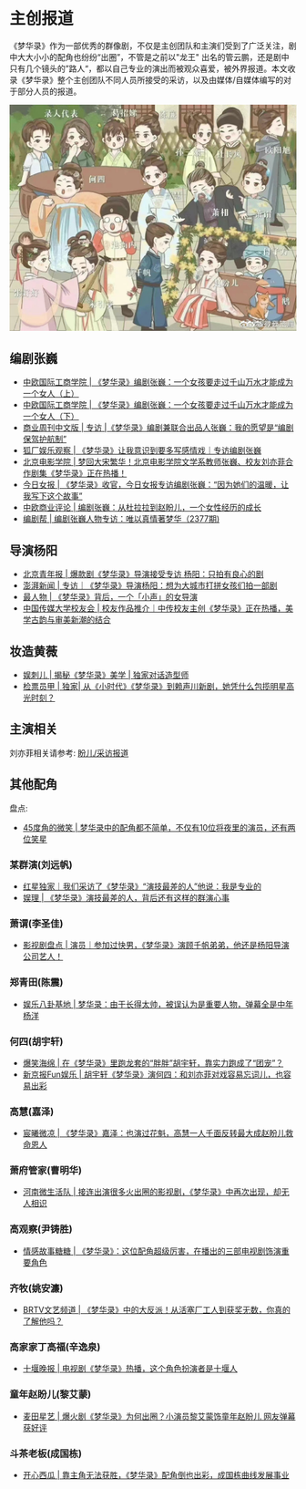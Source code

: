 # 主创报道

《梦华录》作为一部优秀的群像剧，不仅是主创团队和主演们受到了广泛关注，剧中大大小小的配角也纷纷“出圈”，不管是之前以"龙王"
出名的管云鹏，还是剧中只有几个镜头的”路人“，都以自己专业的演出而被观众喜爱，被外界报道。本文收录《梦华录》整个主创团队不同人员所接受的采访，以及由媒体/自媒体编写的对于部分人员的报道。

![](/image/discuss/all.jpg)

## 编剧张巍

* [中欧国际工商学院 | 《梦华录》编剧张巍：一个女孩要走过千山万水才能成为一个女人（上）](https://article.xuexi.cn/articles/index.html?art_id=1307218861376252452&item_id=1307218861376252452&study_style_id=feeds_opaque&t=1657184827597&showmenu=false&ref_read_id=f1b840c6-19c0-49a5-88bc-64a798342cf4&pid=&ptype=-1&source=share&share_to=wx_single)
* [中欧国际工商学院 | 《梦华录》编剧张巍：一个女孩要走过千山万水才能成为一个女人（下）](https://article.xuexi.cn/articles/index.html?art_id=11242646359750317418&item_id=11242646359750317418&study_style_id=feeds_opaque&pid=&ptype=-1&source=share&share_to=wx_single)
* [商业周刊中文版 | 专访 |《梦华录》编剧兼联合出品人张巍：我的愿望是“编剧保驾护航制”](https://mp.weixin.qq.com/s/Spb0BHnBr7XZnKXrU6RQjg)
* [狐厂娱乐观察 | 《梦华录》让我意识到要多写感情戏｜专访编剧张巍](https://new.qq.com/rain/a/20220713A048MW00)
* [北京电影学院 | 梦回大宋繁华！北京电影学院文学系教师张巍、校友刘亦菲合作剧集《梦华录》正在热播！](https://mp.weixin.qq.com/s/j9Z0j4TXhJ_4k9gVZrDQ7A)
* [今日女报 | 《梦华录》收官，今日女报专访编剧张巍：“因为她们的温暖，让我写下这个故事”](https://mp.weixin.qq.com/s/xHtHCfBwZ63oqpP8VUdR8Q)
* [中欧商业评论 | 编剧张巍：从杜拉拉到赵盼儿，一个女性经历的成长](https://mp.weixin.qq.com/s/BejeSMPNqicD52fpQvlZUg)
* [编剧帮 | 编剧张巍人物专访：唯以真情著梦华（2377期)](https://mp.weixin.qq.com/s/2Iz7BG6e5zj7wYKnubavpg)

## 导演杨阳

* [北京青年报 | 爆款剧《梦华录》导演接受专访 杨阳：只拍有良心的剧](https://5g.dahe.cn/news/202206201044718#top)
* [澎湃新闻 | 专访｜《梦华录》导演杨阳：想为大城市打拼女孩们拍一部剧](https://m.thepaper.cn/kuaibao_detail.jsp?contid=18842849&from=kuaibao)
* [最人物 | 《梦华录》背后，一个「小声」的女导演](https://i.ifeng.com/c/8HdgAFvCDHS)
* [中国传媒大学校友会 | 校友作品推介｜中传校友主创《梦华录》正在热播，美学古韵与审美新潮的结合](https://mp.weixin.qq.com/s/qDmnhmQ8Hch5zTQdi8AHFw)

## 妆造黄薇

* [娱刺儿 | 揭秘《梦华录》美学 | 独家对话造型师](https://mp.weixin.qq.com/s/WCu2RL01TUJL4HGvcXgmdQ)
* [检票员甲 | 独家| 从《小时代》《梦华录》到赖声川新剧，她凭什么包揽明星高光时刻？](https://mp.weixin.qq.com/s/FieXXkjT46FcbONeJLNOww)

## 主演相关

刘亦菲相关请参考: [盼儿/采访报道](/亦菲/媒体报道.html)

## 其他配角

盘点:

* [45度角的微笑 | 梦华录中的配角都不简单，不仅有10位将夜里的演员，还有两位笑星](https://mp.weixin.qq.com/s/B8L16HHRsfPA0pO9cZVUzQ)

### 某群演(刘远帆)

* [红星独家｜我们采访了《梦华录》“演技最差的人”他说：我是专业的](https://www.sohu.com/a/556848381_116237)
* [娱理 | 《梦华录》演技最差的人，背后还有这样的群演心事](https://mp.weixin.qq.com/s/ICdzmHbfNXHrg9dT6r41GA)

### 萧谓(李圣佳)

* [影视剧盘点 | 演员｜参加过快男，《梦华录》演顾千帆弟弟，他还是杨阳导演公司艺人！](https://mp.weixin.qq.com/s/_NJ6guYlfYJUIiAN5lYDZw)

### 郑青田(陈震)

* [娱乐八卦基地 | 梦华录：由于长得太帅，被误认为是重要人物，弹幕全是中年杨洋](https://mp.weixin.qq.com/s/ZnUR2jgRThNwp_j1BiLh0g)

### 何四(胡宇轩)

* [爆笑海绵 | 在《梦华录》里跑龙套的“胖胖”胡宇轩，靠实力跑成了“团宠”？](https://mp.weixin.qq.com/s/xIQdGv49RisqoBoJj40vIA)
* [新京报Fun娱乐 | 胡宇轩《梦华录》演何四：和刘亦菲对戏容易忘词儿，也容易出彩](https://mp.weixin.qq.com/s/uqxAmPamKQgoJFVHnmBVeQ)

### 高慧(嘉泽)

* [宸曦微凉 | 《梦华录》嘉泽：也演过花魁，高慧一人千面反转最大成赵盼儿救命恩人](https://mp.weixin.qq.com/s/0oVaWe5xe28WxZK8Jy8UuA)

### 萧府管家(曹明华)

* [河南微生活队 | 接连出演很多火出圈的影视剧，《梦华录》中再次出现，却无人相识](https://mp.weixin.qq.com/s/fwHAoWsOOE31VvkEiBeYoQ)

### 高观察(尹铸胜)

* [情感故事糖糖 | 《梦华录》：这位配角超级厉害，在播出的三部电视剧饰演重要角色](https://mp.weixin.qq.com/s/x8xAEvc7H95v34b6J0vmMQ)

### 齐牧(姚安濂)

* [BRTV文艺频道 | 《梦华录》中的大反派！从活塞厂工人到获奖无数，你真的了解他吗？](https://mp.weixin.qq.com/s/F9ZpHmVDhmr9xr5TbC35IQ)

### 高家家丁高福(辛逸泉)

* [十堰晚报 | 电视剧《梦华录》热播，这个角色扮演者是十堰人](https://mp.weixin.qq.com/s/jyAu2RdTHpzciAkoA5tX2A)

### 童年赵盼儿(黎艾蒙)

* [麦田星艺 | 爆火剧《梦华录》为何出圈？小演员黎艾蒙饰童年赵盼儿 网友弹幕获好评](https://mp.weixin.qq.com/s/De4qFQNVNU62LTPBOJ7knA)

### 斗茶老板(成国栋)

* [开心西瓜 | 靠主角无法获胜，《梦华录》配角倒也出彩，成国栋曲线发展事业](https://mp.weixin.qq.com/s/hQobaTXTRl8Ncm_0uvxoLg)

